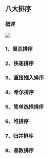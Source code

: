 ## 八大排序


### 概述

![](http://image.jiantuku.com/18-2-27/35773648.jpg?e=1519696810&token=el7kgPgYzpJoB23jrChWJ2gV3HpRl0VCzFn8rKKv:uNojBh1L_m1jhX6JwyJwdn9bx_U=)



### 1、冒泡排序


### 2、快速排序



### 3、直接插入排序



### 4、希尔排序



### 5、简单选择排序



### 6、堆排序



### 7、归并排序


### 8、基数排序

